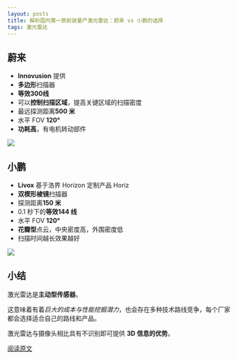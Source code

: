 ```yaml
---
layout: posts
title: 解析国内第一款前装量产激光雷达：蔚来 vs 小鹏的选择
tags: 激光雷达
---
```



## 蔚来

* **Innovusion** 提供
* **多边形**扫描器
* **等效300线**
* 可以**控制扫描区域**，提高关键区域的扫描密度
* 最远探测距离**500 米**
* 水平 FOV **120°**
* **功耗高**，有电机转动部件

![](http://8.134.51.249/DailyRead/assets/images/0201-Lidar-1.webp)



## 小鹏

* **Livox** 基于浩界 Horizon 定制产品 Horiz
* **双楔形棱镜**扫描器
* 探测距离**150 米**
* 0.1 秒下的**等效144 线**
* 水平 FOV  **120°**
* **花瓣型**点云，中央密度高，外围密度低
* 扫描时间越长效果越好

![](http://8.134.51.249/DailyRead/assets/images/0201-Lidar-2.webp)



## 小结

激光雷达是**主动型传感器**。

这意味着有着*巨大的成本与性能挖掘潜力*，也会存在多种技术路线竞争，每个厂家都会选择适合自己的路线和产品。

激光雷达与摄像头相比具有不识别即可提供 **3D 信息的优势**。

[阅读原文](https://mp.weixin.qq.com/s/4yHRllaDOULlUO_-GkiFMw)

